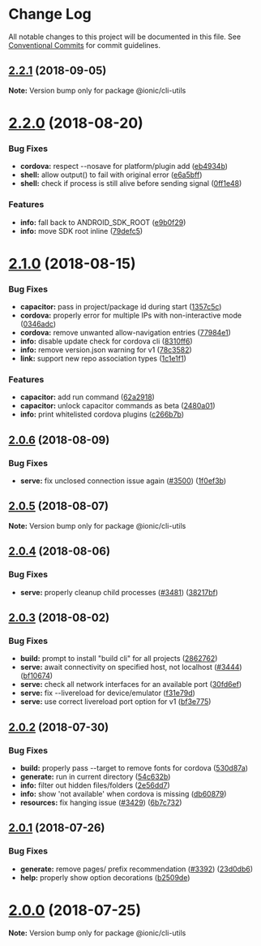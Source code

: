 # Change Log

All notable changes to this project will be documented in this file.
See [Conventional Commits](https://conventionalcommits.org) for commit guidelines.

<a name="2.2.1"></a>
## [2.2.1](https://github.com/ionic-team/ionic-cli/compare/@ionic/cli-utils@2.2.0...@ionic/cli-utils@2.2.1) (2018-09-05)




**Note:** Version bump only for package @ionic/cli-utils

<a name="2.2.0"></a>
# [2.2.0](https://github.com/ionic-team/ionic-cli/compare/@ionic/cli-utils@2.1.0...@ionic/cli-utils@2.2.0) (2018-08-20)


### Bug Fixes

* **cordova:** respect --nosave for platform/plugin add ([eb4934b](https://github.com/ionic-team/ionic-cli/commit/eb4934b))
* **shell:** allow output() to fail with original error ([e6a5bff](https://github.com/ionic-team/ionic-cli/commit/e6a5bff))
* **shell:** check if process is still alive before sending signal ([0ff1e48](https://github.com/ionic-team/ionic-cli/commit/0ff1e48))


### Features

* **info:** fall back to ANDROID_SDK_ROOT ([e9b0f29](https://github.com/ionic-team/ionic-cli/commit/e9b0f29))
* **info:** move SDK root inline ([79defc5](https://github.com/ionic-team/ionic-cli/commit/79defc5))




<a name="2.1.0"></a>
# [2.1.0](https://github.com/ionic-team/ionic-cli/compare/@ionic/cli-utils@2.0.6...@ionic/cli-utils@2.1.0) (2018-08-15)


### Bug Fixes

* **capacitor:** pass in project/package id during start ([1357c5c](https://github.com/ionic-team/ionic-cli/commit/1357c5c))
* **cordova:** properly error for multiple IPs with non-interactive mode ([0346adc](https://github.com/ionic-team/ionic-cli/commit/0346adc))
* **cordova:** remove unwanted allow-navigation entries ([77984e1](https://github.com/ionic-team/ionic-cli/commit/77984e1))
* **info:** disable update check for cordova cli ([8310ff6](https://github.com/ionic-team/ionic-cli/commit/8310ff6))
* **info:** remove version.json warning for v1 ([78c3582](https://github.com/ionic-team/ionic-cli/commit/78c3582))
* **link:** support new repo association types ([1c1e1f1](https://github.com/ionic-team/ionic-cli/commit/1c1e1f1))


### Features

* **capacitor:** add run command ([62a2918](https://github.com/ionic-team/ionic-cli/commit/62a2918))
* **capacitor:** unlock capacitor commands as beta ([2480a01](https://github.com/ionic-team/ionic-cli/commit/2480a01))
* **info:** print whitelisted cordova plugins ([c266b7b](https://github.com/ionic-team/ionic-cli/commit/c266b7b))




<a name="2.0.6"></a>
## [2.0.6](https://github.com/ionic-team/ionic-cli/compare/@ionic/cli-utils@2.0.5...@ionic/cli-utils@2.0.6) (2018-08-09)


### Bug Fixes

* **serve:** fix unclosed connection issue again ([#3500](https://github.com/ionic-team/ionic-cli/issues/3500)) ([1f0ef3b](https://github.com/ionic-team/ionic-cli/commit/1f0ef3b))




<a name="2.0.5"></a>
## [2.0.5](https://github.com/ionic-team/ionic-cli/compare/@ionic/cli-utils@2.0.4...@ionic/cli-utils@2.0.5) (2018-08-07)




**Note:** Version bump only for package @ionic/cli-utils

<a name="2.0.4"></a>
## [2.0.4](https://github.com/ionic-team/ionic-cli/compare/@ionic/cli-utils@2.0.3...@ionic/cli-utils@2.0.4) (2018-08-06)


### Bug Fixes

* **serve:** properly cleanup child processes ([#3481](https://github.com/ionic-team/ionic-cli/issues/3481)) ([38217bf](https://github.com/ionic-team/ionic-cli/commit/38217bf))




<a name="2.0.3"></a>
## [2.0.3](https://github.com/ionic-team/ionic-cli/compare/@ionic/cli-utils@2.0.2...@ionic/cli-utils@2.0.3) (2018-08-02)


### Bug Fixes

* **build:** prompt to install "build cli" for all projects ([2862762](https://github.com/ionic-team/ionic-cli/commit/2862762))
* **serve:** await connectivity on specified host, not localhost ([#3444](https://github.com/ionic-team/ionic-cli/issues/3444)) ([bf10674](https://github.com/ionic-team/ionic-cli/commit/bf10674))
* **serve:** check all network interfaces for an available port ([30fd6ef](https://github.com/ionic-team/ionic-cli/commit/30fd6ef))
* **serve:** fix --livereload for device/emulator ([f31e79d](https://github.com/ionic-team/ionic-cli/commit/f31e79d))
* **serve:** use correct livereload port option for v1 ([bf3e775](https://github.com/ionic-team/ionic-cli/commit/bf3e775))




<a name="2.0.2"></a>
## [2.0.2](https://github.com/ionic-team/ionic-cli/compare/@ionic/cli-utils@2.0.1...@ionic/cli-utils@2.0.2) (2018-07-30)


### Bug Fixes

* **build:** properly pass --target to remove fonts for cordova ([530d87a](https://github.com/ionic-team/ionic-cli/commit/530d87a))
* **generate:** run in current directory ([54c632b](https://github.com/ionic-team/ionic-cli/commit/54c632b))
* **info:** filter out hidden files/folders ([2e56dd7](https://github.com/ionic-team/ionic-cli/commit/2e56dd7))
* **info:** show 'not available' when cordova is missing ([db60879](https://github.com/ionic-team/ionic-cli/commit/db60879))
* **resources:** fix hanging issue ([#3429](https://github.com/ionic-team/ionic-cli/issues/3429)) ([6b7c732](https://github.com/ionic-team/ionic-cli/commit/6b7c732))




<a name="2.0.1"></a>
## [2.0.1](https://github.com/ionic-team/ionic-cli/compare/@ionic/cli-utils@2.0.0...@ionic/cli-utils@2.0.1) (2018-07-26)


### Bug Fixes

* **generate:** remove pages/ prefix recommendation ([#3392](https://github.com/ionic-team/ionic-cli/issues/3392)) ([23d0db6](https://github.com/ionic-team/ionic-cli/commit/23d0db6))
* **help:** properly show option decorations ([b2509de](https://github.com/ionic-team/ionic-cli/commit/b2509de))




<a name="2.0.0"></a>
# [2.0.0](https://github.com/ionic-team/ionic-cli/compare/@ionic/cli-utils@2.0.0-rc.13...@ionic/cli-utils@2.0.0) (2018-07-25)




**Note:** Version bump only for package @ionic/cli-utils
